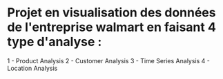 # Projet en visualisation des données de l'entreprise walmart en faisant 4 type d'analyse : 

1 - Product Analysis
2 - Customer Analysis
3 - Time Series Analysis
4 - Location Analysis


 
